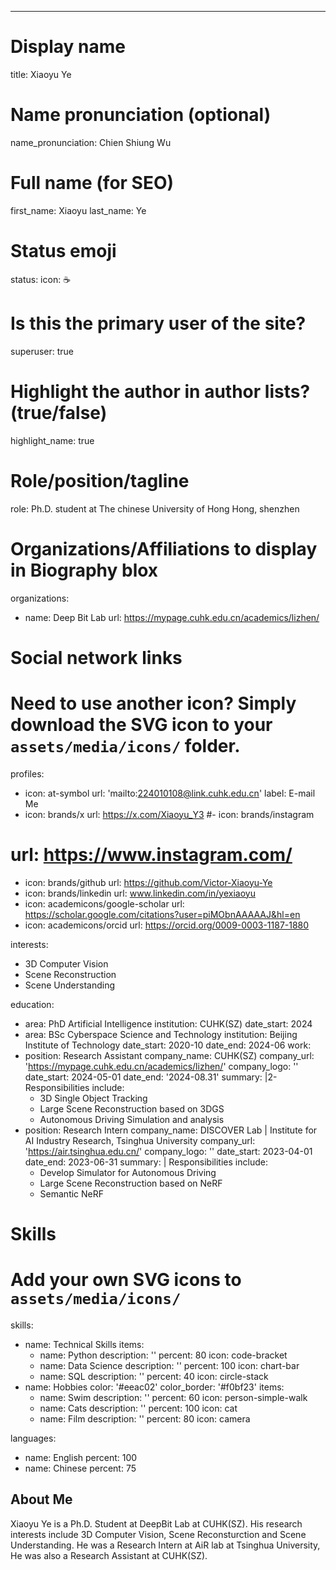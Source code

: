 ---
# Display name
title: Xiaoyu Ye

# Name pronunciation (optional)
name_pronunciation: Chien Shiung Wu

# Full name (for SEO)
first_name: Xiaoyu
last_name: Ye

# Status emoji
status:
  icon: ☕️

# Is this the primary user of the site?
superuser: true

# Highlight the author in author lists? (true/false)
highlight_name: true

# Role/position/tagline
role: Ph.D. student at The chinese University of Hong Hong, shenzhen

# Organizations/Affiliations to display in Biography blox
organizations:
  - name: Deep Bit Lab
    url: https://mypage.cuhk.edu.cn/academics/lizhen/

# Social network links
# Need to use another icon? Simply download the SVG icon to your `assets/media/icons/` folder.
profiles:
  - icon: at-symbol
    url: 'mailto:224010108@link.cuhk.edu.cn'
    label: E-mail Me
  - icon: brands/x
    url: https://x.com/Xiaoyu_Y3
  #- icon: brands/instagram
  #  url: https://www.instagram.com/
  - icon: brands/github
    url: https://github.com/Victor-Xiaoyu-Ye
  - icon: brands/linkedin
    url: www.linkedin.com/in/yexiaoyu
  - icon: academicons/google-scholar
    url: https://scholar.google.com/citations?user=piMObnAAAAAJ&hl=en
  - icon: academicons/orcid
    url: https://orcid.org/0009-0003-1187-1880

interests:
  - 3D Computer Vision
  - Scene Reconstruction
  - Scene Understanding

education:
  - area: PhD Artificial Intelligence
    institution: CUHK(SZ)
    date_start: 2024
  - area: BSc Cyberspace Science and Technology
    institution: Beijing Institute of Technology
    date_start: 2020-10
    date_end: 2024-06
work:
  - position: Research Assistant
    company_name: CUHK(SZ)
    company_url: 'https://mypage.cuhk.edu.cn/academics/lizhen/'
    company_logo: ''
    date_start: 2024-05-01
    date_end: '2024-08.31'
    summary: |2-
      Responsibilities include:
      - 3D Single Object Tracking
      - Large Scene Reconstruction based on 3DGS
      - Autonomous Driving Simulation and analysis
  - position: Research Intern
    company_name: DISCOVER Lab | Institute for AI Industry Research, Tsinghua University
    company_url: 'https://air.tsinghua.edu.cn/'
    company_logo: ''
    date_start: 2023-04-01
    date_end: 2023-06-31
    summary: |
      Responsibilities include:
      - Develop Simulator for Autonomous Driving
      - Large Scene Reconstruction based on NeRF
      - Semantic NeRF
# Skills
# Add your own SVG icons to `assets/media/icons/`
skills:
  - name: Technical Skills
    items:
      - name: Python
        description: ''
        percent: 80
        icon: code-bracket
      - name: Data Science
        description: ''
        percent: 100
        icon: chart-bar
      - name: SQL
        description: ''
        percent: 40
        icon: circle-stack
  - name: Hobbies
    color: '#eeac02'
    color_border: '#f0bf23'
    items:
      - name: Swim
        description: ''
        percent: 60
        icon: person-simple-walk
      - name: Cats
        description: ''
        percent: 100
        icon: cat
      - name: Film
        description: ''
        percent: 80
        icon: camera

languages:
  - name: English
    percent: 100
  - name: Chinese
    percent: 75

## About Me

Xiaoyu Ye is a Ph.D. Student at DeepBit Lab at CUHK(SZ). His research interests include 3D Computer Vision, Scene Reconsturction and Scene Understanding. He was a Research Intern at AiR lab at Tsinghua University, He was also a Research Assistant at CUHK(SZ).
